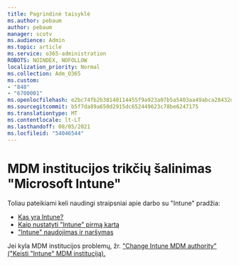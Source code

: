 ```yaml
---
title: Pagrindinė taisyklė
ms.author: pebaum
author: pebaum
manager: scotv
ms.audience: Admin
ms.topic: article
ms.service: o365-administration
ROBOTS: NOINDEX, NOFOLLOW
localization_priority: Normal
ms.collection: Adm_O365
ms.custom:
- "848"
- "6700001"
ms.openlocfilehash: e2bc74fb2b38140114455f9a923a07b5a5403aa49abca28432dd617db965b294
ms.sourcegitcommit: b5f7da89a650d2915dc652449623c78be6247175
ms.translationtype: MT
ms.contentlocale: lt-LT
ms.lasthandoff: 08/05/2021
ms.locfileid: "54046544"
---
```

# <a name="troubleshoot-issues-with-mdm-authority-in-microsoft-intune"></a>MDM institucijos trikčių šalinimas "Microsoft Intune"

Toliau pateikiami keli naudingi straipsniai apie darbo su "Intune" pradžia:

- [Kas yra Intune?](https://docs.microsoft.com/intune/what-is-intune)
- [Kaip nustatyti "Intune" pirmą kartą](https://docs.microsoft.com/intune/setup-steps)
- ["Intune" naudojimas ir naršymas](https://docs.microsoft.com/intune/tutorial-walkthrough-intune-portal)

Jei kyla MDM institucijos problemų, žr. ["Change Intune MDM authority" ("Keisti "Intune" MDM instituciją).](https://docs.microsoft.com/alchemyinsights/change-mdm-authority)